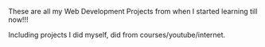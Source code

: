 These are all my Web Development Projects from when I started learning till now!!!

Including projects I did myself, did from courses/youtube/internet. 
